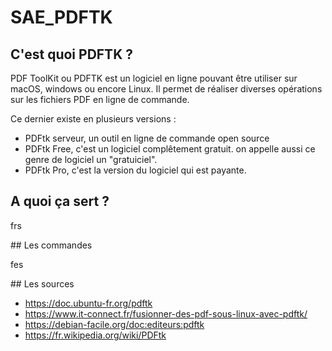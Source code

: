 # SAE_PDFTK

## C'est quoi PDFTK ?

PDF ToolKit ou PDFTK est un logiciel en ligne pouvant être utiliser sur macOS, windows ou encore Linux. Il permet de réaliser diverses opérations sur les fichiers PDF en ligne de commande.

Ce dernier existe en plusieurs versions : 
- PDFtk serveur, un outil en ligne de commande open source 
- PDFtk Free, c'est un logiciel complêtement gratuit. on appelle aussi ce genre de logiciel un "gratuiciel". 
- PDFtk Pro, c'est la version du logiciel qui est payante.

## A quoi ça sert ?

 frs

## Les commandes 

fes

## Les sources 

- https://doc.ubuntu-fr.org/pdftk
- https://www.it-connect.fr/fusionner-des-pdf-sous-linux-avec-pdftk/
- https://debian-facile.org/doc:editeurs:pdftk
- https://fr.wikipedia.org/wiki/PDFtk
